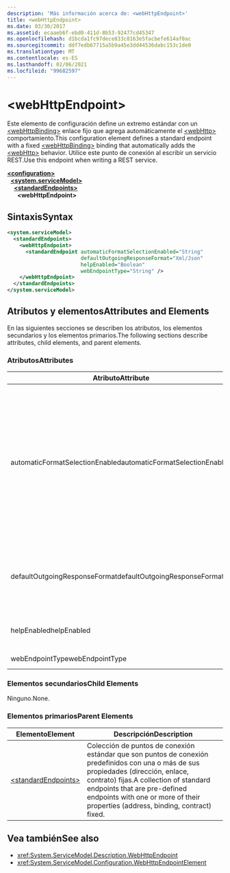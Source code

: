 ```yaml
---
description: 'Más información acerca de: <webHttpEndpoint>'
title: <webHttpEndpoint>
ms.date: 03/30/2017
ms.assetid: ecaaeb6f-ebd0-411d-8b53-92477cd45347
ms.openlocfilehash: d1bcda1fc97dece833c8163e5facbefe614af0ac
ms.sourcegitcommit: ddf7edb67715a5b9a45e3dd44536dabc153c1de0
ms.translationtype: MT
ms.contentlocale: es-ES
ms.lasthandoff: 02/06/2021
ms.locfileid: "99682597"
---
```

# \<webHttpEndpoint>

<span data-ttu-id="8a6ce-102">Este elemento de configuración define un extremo estándar con un [\<webHttpBinding>](webhttpbinding.md) enlace fijo que agrega automáticamente el [\<webHttp>](webhttp.md) comportamiento.</span><span class="sxs-lookup"><span data-stu-id="8a6ce-102">This configuration element defines a standard endpoint with a fixed [\<webHttpBinding>](webhttpbinding.md) binding that automatically adds the [\<webHttp>](webhttp.md) behavior.</span></span> <span data-ttu-id="8a6ce-103">Utilice este punto de conexión al escribir un servicio REST.</span><span class="sxs-lookup"><span data-stu-id="8a6ce-103">Use this endpoint when writing a REST service.</span></span>  
  
[**\<configuration>**](../configuration-element.md)\
&nbsp;&nbsp;[**\<system.serviceModel>**](system-servicemodel.md)\
&nbsp;&nbsp;&nbsp;&nbsp;[**\<standardEndpoints>**](standardendpoints.md)\
&nbsp;&nbsp;&nbsp;&nbsp;&nbsp;&nbsp;**\<webHttpEndpoint>**  
  
## <a name="syntax"></a><span data-ttu-id="8a6ce-104">Sintaxis</span><span class="sxs-lookup"><span data-stu-id="8a6ce-104">Syntax</span></span>  
  
```xml  
<system.serviceModel>
  <standardEndpoints>
    <webHttpEndpoint>
      <standardEndpoint automaticFormatSelectionEnabled="String"
                        defaultOutgoingResponseFormat="Xml/Json"
                        helpEnabled="Boolean"
                        webEndpointType="String" />
    </webHttpEndpoint>
  </standardEndpoints>
</system.serviceModel>
```  
  
## <a name="attributes-and-elements"></a><span data-ttu-id="8a6ce-105">Atributos y elementos</span><span class="sxs-lookup"><span data-stu-id="8a6ce-105">Attributes and Elements</span></span>  

 <span data-ttu-id="8a6ce-106">En las siguientes secciones se describen los atributos, los elementos secundarios y los elementos primarios.</span><span class="sxs-lookup"><span data-stu-id="8a6ce-106">The following sections describe attributes, child elements, and parent elements.</span></span>  
  
### <a name="attributes"></a><span data-ttu-id="8a6ce-107">Atributos</span><span class="sxs-lookup"><span data-stu-id="8a6ce-107">Attributes</span></span>  
  
|<span data-ttu-id="8a6ce-108">Atributo</span><span class="sxs-lookup"><span data-stu-id="8a6ce-108">Attribute</span></span>|<span data-ttu-id="8a6ce-109">Descripción</span><span class="sxs-lookup"><span data-stu-id="8a6ce-109">Description</span></span>|  
|---------------|-----------------|  
|<span data-ttu-id="8a6ce-110">automaticFormatSelectionEnabled</span><span class="sxs-lookup"><span data-stu-id="8a6ce-110">automaticFormatSelectionEnabled</span></span>|<span data-ttu-id="8a6ce-111">Valor booleano que indica si la selección de formato automática está habilitada.</span><span class="sxs-lookup"><span data-stu-id="8a6ce-111">A Boolean value that indicates whether automatic format selection is enabled.</span></span><br /><br /> <span data-ttu-id="8a6ce-112">Cuando la selección de formato automática está habilitada, la infraestructura analiza el encabezado `Accept` del mensaje de solicitud y determina el formato de la respuesta más adecuado.</span><span class="sxs-lookup"><span data-stu-id="8a6ce-112">When automatic format selection is enabled, the infrastructure parses the `Accept` header of the request message and determines the most appropriate response format.</span></span> <span data-ttu-id="8a6ce-113">Si el encabezado `Accept` no especifica un formato de respuesta adecuado, la infraestructura usa el `Content-Type` del mensaje de solicitud o el formato de respuesta predeterminado de la operación.</span><span class="sxs-lookup"><span data-stu-id="8a6ce-113">If the `Accept` header does not specify a suitable response format, the infrastructure uses the `Content-Type` of the request message or the default response format of the operation.</span></span>|  
|<span data-ttu-id="8a6ce-114">defaultOutgoingResponseFormat</span><span class="sxs-lookup"><span data-stu-id="8a6ce-114">defaultOutgoingResponseFormat</span></span>|<span data-ttu-id="8a6ce-115">Un atributo que especifica el formato de respuesta saliente predeterminado.</span><span class="sxs-lookup"><span data-stu-id="8a6ce-115">An attribute that specifies the default outgoing response format.</span></span> <span data-ttu-id="8a6ce-116">Este atributo es del tipo <xref:System.ServiceModel.Web.WebMessageFormat>.</span><span class="sxs-lookup"><span data-stu-id="8a6ce-116">This attribute is of the <xref:System.ServiceModel.Web.WebMessageFormat> type</span></span>|  
|<span data-ttu-id="8a6ce-117">helpEnabled</span><span class="sxs-lookup"><span data-stu-id="8a6ce-117">helpEnabled</span></span>|<span data-ttu-id="8a6ce-118">Valor booleano que indica si la página de ayuda HTTP está habilitada para el punto de conexión.</span><span class="sxs-lookup"><span data-stu-id="8a6ce-118">A Boolean value that indicates whether the HTTP help page is enabled for the endpoint.</span></span>|  
|<span data-ttu-id="8a6ce-119">webEndpointType</span><span class="sxs-lookup"><span data-stu-id="8a6ce-119">webEndpointType</span></span>|<span data-ttu-id="8a6ce-120">Cadena que especifica el tipo de punto de conexión.</span><span class="sxs-lookup"><span data-stu-id="8a6ce-120">A string that specifies the type of the endpoint.</span></span>|  
  
### <a name="child-elements"></a><span data-ttu-id="8a6ce-121">Elementos secundarios</span><span class="sxs-lookup"><span data-stu-id="8a6ce-121">Child Elements</span></span>  

 <span data-ttu-id="8a6ce-122">Ninguno.</span><span class="sxs-lookup"><span data-stu-id="8a6ce-122">None.</span></span>  
  
### <a name="parent-elements"></a><span data-ttu-id="8a6ce-123">Elementos primarios</span><span class="sxs-lookup"><span data-stu-id="8a6ce-123">Parent Elements</span></span>  
  
|<span data-ttu-id="8a6ce-124">Elemento</span><span class="sxs-lookup"><span data-stu-id="8a6ce-124">Element</span></span>|<span data-ttu-id="8a6ce-125">Descripción</span><span class="sxs-lookup"><span data-stu-id="8a6ce-125">Description</span></span>|  
|-------------|-----------------|  
|[\<standardEndpoints>](standardendpoints.md)|<span data-ttu-id="8a6ce-126">Colección de puntos de conexión estándar que son puntos de conexión predefinidos con una o más de sus propiedades (dirección, enlace, contrato) fijas.</span><span class="sxs-lookup"><span data-stu-id="8a6ce-126">A collection of standard endpoints that are pre-defined endpoints with one or more of their properties (address, binding, contract) fixed.</span></span>|  
  
## <a name="see-also"></a><span data-ttu-id="8a6ce-127">Vea también</span><span class="sxs-lookup"><span data-stu-id="8a6ce-127">See also</span></span>

- <xref:System.ServiceModel.Description.WebHttpEndpoint>
- <xref:System.ServiceModel.Configuration.WebHttpEndpointElement>
